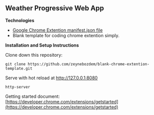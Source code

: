 ## Weather Progressive Web App

**Technologies**

- [Google Chrome Extention manifest.json file](https://developer.chrome.com/extensions/manifest)
- Blank template for coding chrome extention simply.  


**Installation and Setup Instructions**

Clone down this repository:

    git clone https://github.com/zeynebozdem/blank-chrome-extention-template.git

Serve with hot reload at http://127.0.0.1:8080

    http-server

Getting started document: [https://developer.chrome.com/extensions/getstarted](https://developer.chrome.com/extensions/getstarted)
